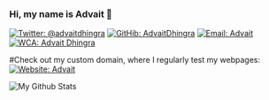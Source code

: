 ### Hi, my name is  Advait 👋
[![Twitter: @advaitdhingra](https://img.shields.io/twitter/follow/advaitdhingra?label=Follow&style=social)](https://twitter.com/advaitdhingra)
[![GitHib: AdvaitDhingra](https://img.shields.io/github/followers/AdvaitDhingra?label=Follow&style=social)](https://github.com/advaitdhingra)
[![Email: Advait](https://img.shields.io/badge/Email-Advait-red)](mailto:advaittheboss@gmail.com)
[![WCA: Advait Dhingra](https://img.shields.io/badge/WCA-Speedcubing-orange)](https://www.worldcubeassociation.org/persons/2016DHIN01)

#Check out my custom domain, where I regularly test my webpages:
[![Website: Advait](http://dhingra.co.in)](http://dhingra.co.in)

![My Github Stats](https://github-readme-stats.vercel.app/api?username=advaitdhingra&hide=["issues"]&show_icons=true)
